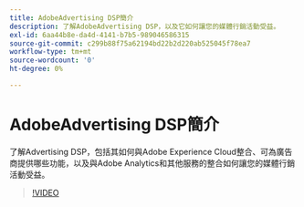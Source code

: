 ```yaml
---
title: AdobeAdvertising DSP簡介
description: 了解AdobeAdvertising DSP，以及它如何讓您的媒體行銷活動受益。
exl-id: 6aa44b8e-da4d-4141-b7b5-989046586315
source-git-commit: c299b88f75a62194bd22b2d220ab525045f78ea7
workflow-type: tm+mt
source-wordcount: '0'
ht-degree: 0%

---
```


# AdobeAdvertising DSP簡介

了解Advertising DSP，包括其如何與Adobe Experience Cloud整合、可為廣告商提供哪些功能，以及與Adobe Analytics和其他服務的整合如何讓您的媒體行銷活動受益。

>[!VIDEO](https://video.tv.adobe.com/v/339200)
